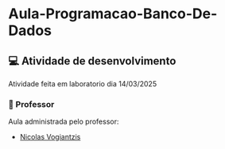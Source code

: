 # Aula-Programacao-Banco-De-Dados
## :computer: Atividade de desenvolvimento
Atividade feita em laboratorio dia 14/03/2025
### :bust_in_silhouette: Professor
Aula administrada pelo professor:
+ [Nicolas Vogiantzis](https://github.com/nickvgs)
